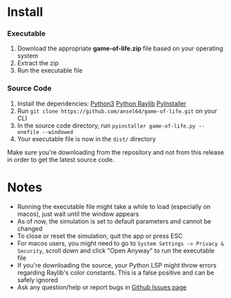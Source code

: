 # Install

### Executable
1. Download the appropriate **game-of-life.zip** file based on your operating system
2. Extract the zip
3. Run the executable file

### Source Code
1. Install the dependencies: [Python3](https://www.python.org/downloads/) [Python Raylib](https://pypi.org/project/raylib/) [PyInstaller](https://pyinstaller.org/en/stable/)
2. Run `git clone https://github.com/ansel64/game-of-life.git` on your CLI
3. In the source code directory, run `pyinstaller game-of-life.py --onefile --windowed`
4. Your executable file is now in the `dist/` directory

Make sure you're downloading from the repository and not from this release in order to get the latest source code.

# Notes

- Running the executable file might take a while to load (especially on macos), just wait until the window appears
- As of now, the simulation is set to default parameters and cannot be changed
- To close or reset the simulation, quit the app or press ESC
- For macos users, you might need to go to `System Settings -> Privacy & Security`, scroll down and click "Open Anyway" to run the executable file
- If you're downloading the source, your Python LSP might throw errors regarding Raylib's color constants. This is a false positive and can be safely ignored
- Ask any question/help or report bugs in [Github Issues page](https://github.com/ansel64/game-of-life/issues)
